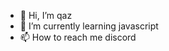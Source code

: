 - 👋 Hi, I’m qaz
- 🌱 I’m currently learning javascript
- 📫 How to reach me discord

<!---
Username1234436930492678349876/Username1234436930492678349876 is a ✨ special ✨ repository because its `README.md` (this file) appears on your GitHub profile.
You can click the Preview link to take a look at your changes.
--->
